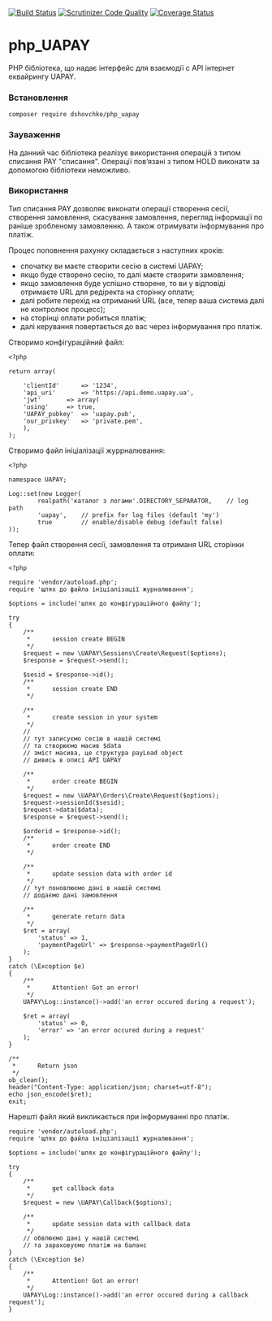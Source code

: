 [![Build Status](https://travis-ci.org/dshovchko/php_UAPAY.svg?branch=master)](https://travis-ci.org/dshovchko/php_UAPAY)
[![Scrutinizer Code Quality](https://scrutinizer-ci.com/g/dshovchko/php_UAPAY/badges/quality-score.png?b=master)](https://scrutinizer-ci.com/g/dshovchko/php_UAPAY/?branch=master)
[![Coverage Status](https://coveralls.io/repos/github/dshovchko/php_UAPAY/badge.svg?branch=master)](https://coveralls.io/github/dshovchko/php_UAPAY?branch=master)

php_UAPAY
=========

PHP бібліотека, що надає інтерфейс для взаємодії c API інтернет еквайрингу UAPAY.

### Встановлення

```
composer require dshovchko/php_uapay
```

### Зауваження

На данний час бібліотека реалізує використання операцій з типом списання PAY "списання". Операції пов’язані з типом HOLD виконати за допомогою бібліотеки неможливо.

### Використання

Тип списання PAY дозволяє виконати операції створення сесії, створення замовлення, скасування замовлення, перегляд інформації по раніше зробленому замовленню. А також отримувати інформування про платіж.

Процес поповнення рахунку складається з наступних кроків:

 - спочатку ви маєте створити сесію в системі UAPAY;
 - якщо буде створено сесію, то далі маєте створити замовлення;
 - якщо замовлення буде успішно створене, то ви у відповіді отримаєте URL для редіректа на сторінку оплати;
 - далі робите перехід на отриманий URL (все, тепер ваша система далі не контролює процесс);
 - на сторінці оплати робиться платіж;
 - далі керування повертається до вас через інформування про платіж.

Створимо конфігураційний файл:
```
<?php

return array(

    'clientId'		=> '1234',
    'api_uri'		=> 'https://api.demo.uapay.ua',
    'jwt'		=> array(
	'using'		=> true,
	'UAPAY_pubkey'	=> 'uapay.pub',
	'our_privkey'	=> 'private.pem',
    ),
);
```

Створимо файл ініціалізації журрналювання:
```
<?php

namespace UAPAY;

Log::set(new Logger(
        realpath('каталог з логами'.DIRECTORY_SEPARATOR,	// log path
        'uapay',	// prefix for log files (default 'my')
        true		// enable/disable debug (default false)
));
```

Тепер файл створення сесії, замовлення та отриманя URL сторінки оплати:
```
<?php

require 'vendor/autoload.php';
require 'щлях до файла ініціалізації журналювання';

$options = include('шлях до конфігураційного файлу');

try
{
    /**
     *      session create BEGIN
     */
    $request = new \UAPAY\Sessions\Create\Request($options);
    $response = $request->send();

    $sesid = $response->id();
    /**
     *      session create END
     */

    /**
     *      create session in your system
     */
    //
    // тут записуємо сесію в нашій системі
    // та створюємо масив $data
    // зміст масива, це структура payLoad object
    // дивись в описі API UAPAY

    /**
     *      order create BEGIN
     */
    $request = new \UAPAY\Orders\Create\Request($options);
    $request->sessionId($sesid);
    $request->data($data);
    $response = $request->send();

    $orderid = $response->id();
    /**
     *      order create END
     */

    /**
     *      update session data with order id
     */
    // тут поновлюємо дані в нашій системі
    // додаємо дані замовлення

    /**
     *      generate return data
     */
    $ret = array(
        'status' => 1,
        'paymentPageUrl' => $response->paymentPageUrl()
    );
}
catch (\Exception $e)
{
    /**
     *      Attention! Got an error!
     */
    UAPAY\Log::instance()->add('an error occured during a request');

    $ret = array(
        'status' => 0,
        'error' => 'an error occured during a request'
    );
}

/**
 *      Return json
 */
ob_clean();
header("Content-Type: application/json; charset=utf-8");
echo json_encode($ret);
exit;
```

Нарешті файл який викликається при інформуванні про платіж.
```
require 'vendor/autoload.php';
require 'щлях до файла ініціалізації журналювання';

$options = include('шлях до конфігураційного файлу');

try
{
    /**
     *      get callback data
     */
    $request = new \UAPAY\Callback($options);

    /**
     *      update session data with callback data
     */
    // обвлюємо дані у нашій системі
    // та зараховуємо платіж на баланс
}
catch (\Exception $e)
{
    /**
     *      Attention! Got an error!
     */
    UAPAY\Log::instance()->add('an error occured during a callback request');
}
```
